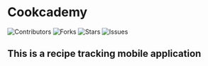 # Cookcademy

![Contributors](https://img.shields.io/github/contributors/robertbates1995/Cookcademy?style=plastic)
![Forks](https://img.shields.io/github/forks/robertbates1995/Cookcademy)
![Stars](https://img.shields.io/github/stars/robertbates1995/Cookcademy)
![Issues](https://img.shields.io/github/issues/robertbates1995/Cookcademy)

## This is a recipe tracking mobile application
